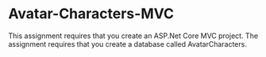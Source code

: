 # Avatar-Characters-MVC
This assignment requires that you create an ASP.Net Core MVC project. The assignment requires that you create a database called AvatarCharacters.
